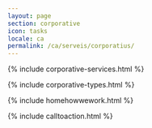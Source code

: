```yaml
---
layout: page
section: corporative
icon: tasks
locale: ca
permalink: /ca/serveis/corporatius/
---
```


{% include corporative-services.html %}

{% include corporative-types.html %}

{% include homehowwework.html %}

{% include calltoaction.html %}
